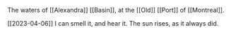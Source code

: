 The waters of [[Alexandra]] [[Basin]], 
at the [[Old]] [[Port]] of [[Montreal]].

[[2023-04-06]]
I can smell it, and hear it.
The sun rises, as it always did.
